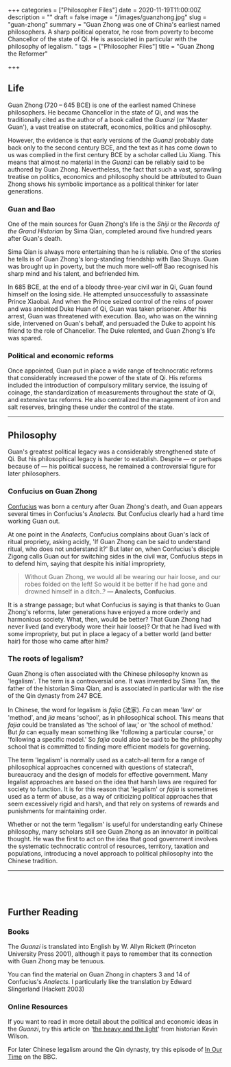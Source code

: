 +++
categories = ["Philosopher Files"]
date = 2020-11-19T11:00:00Z
description = ""
draft = false
image = "/images/guanzhong.jpg"
slug = "guan-zhong"
summary = "Guan Zhong was one of China's earliest named philosophers. A sharp political operator, he rose from poverty to become Chancellor of the state of Qi. He is associated in particular with the philosophy of legalism. "
tags = ["Philosopher Files"]
title = "Guan Zhong the Reformer"

+++


## Life

Guan Zhong (720 – 645 BCE) is one of the earliest named Chinese philosophers. He became Chancellor in the state of Qi, and was the traditionally cited as the author of a book called the _Guanzi_ (or 'Master Guan'), a vast treatise on statecraft, economics, politics and philosophy.

However, the evidence is that early versions of the _Guanzi_ probably date back only to the second century BCE, and the text as it has come down to us was complied in the first century BCE by a scholar called Liu Xiang. This means that almost no material in the _Guanzi_ can be reliably said to be authored by Guan Zhong. Nevertheless, the fact that such a vast, sprawling treatise on politics, economics and philosophy should be attributed to Guan Zhong shows his symbolic importance as a political thinker for later generations.

### Guan and Bao

One of the main sources for Guan Zhong's life is the _Shiji_ or the _Records of the Grand Historian_ by Sima Qian, completed around five hundred years after Guan's death.

Sima Qian is always more entertaining than he is reliable. One of the stories he tells is of Guan Zhong's long-standing friendship with Bao Shuya. Guan was brought up in poverty, but the much more well-off Bao recognised his sharp mind and his talent, and befriended him.

In 685 BCE, at the end of a bloody three-year civil war in Qi, Guan found himself on the losing side. He attempted unsuccessfully to assassinate Prince Xiaobai. And when the Prince seized control of the reins of power and was anointed Duke Huan of Qi, Guan was taken prisoner. After his arrest, Guan was threatened with execution. Bao, who was on the winning side, intervened on Guan's behalf, and persuaded the Duke to appoint his friend to the role of Chancellor. The Duke relented, and Guan Zhong's life was spared.

### Political and economic reforms

Once appointed, Guan put in place a wide range of technocratic reforms that considerably increased the power of the state of Qi. His reforms included the introduction of compulsory military service, the issuing of coinage, the standardization of measurements throughout the state of Qi, and extensive tax reforms. He also centralized the management of iron and salt reserves, bringing these under the control of the state.

---

## Philosophy

Guan's greatest political legacy was a considerably strengthened state of Qi. But his philosophical legacy is harder to establish. Despite — or perhaps because of — his political success, he remained a controversial figure for later philosophers.

### Confucius on Guan Zhong

[Confucius](/confucius) was born a century after Guan Zhong's death, and Guan appears several times in Confucius's _Analects._ But Confucius clearly had a hard time working Guan out.

At one point in the _Analects_, Confucius complains about Guan's lack of ritual propriety, asking acidly, 'If Guan Zhong can be said to understand ritual, who does not understand it?' But later on, when Confucius's disciple Zigong calls Guan out for switching sides in the civil war, Confucius steps in to defend him, saying that despite his initial impropriety,

> Without Guan Zhong, we would all be wearing our hair loose, and our robes folded on the left! So would it be better if he had gone and drowned himself in a ditch..? **— Analects, Confucius**.

It is a strange passage; but what Confucius is saying is that thanks to Guan Zhong's reforms, later generations have enjoyed a more orderly and harmonious society. What, then, would be better? That Guan Zhong had never lived (and everybody wore their hair loose)? Or that he had lived with some impropriety, but put in place a legacy of a better world (and better hair) for those who came after him?

### The roots of legalism?

Guan Zhong is often associated with the Chinese philosophy known as 'legalism'. The term is a controversial one. It was invented by Sima Tan, the father of the historian Sima Qian, and is associated in particular with the rise of the Qin dynasty from 247 BCE.

In Chinese, the word for legalism is _fajia_ (法家). _Fa_ can mean 'law' or 'method', and _jia_ means 'school', as in philosophical school. This means that _fajia_ could be translated as 'the school of law,' or 'the school of method.' But _fa_ can equally mean something like 'following a particular course,' or 'following a specific model.' So _fajia_ could also be said to be the philosophy school that is committed to finding more efficient models for governing.

The term 'legalism' is normally used as a catch-all term for a range of philosophical approaches concerned with questions of statecraft, bureaucracy and the design of models for effective government. Many legalist approaches are based on the idea that harsh laws are required for society to function. It is for this reason that 'legalism' or _fajia_ is sometimes used as a term of abuse, as a way of criticizing political approaches that seem excessively rigid and harsh, and that rely on systems of rewards and punishments for maintaining order.

Whether or not the term 'legalism' is useful for understanding early Chinese philosophy, many scholars still see Guan Zhong as an innovator in political thought. He was the first to act on the idea that good government involves the systematic technocratic control of resources, territory, taxation and populations, introducing a novel approach to political philosophy into the Chinese tradition.

---

## ‌

## Further Reading

### Books

The _Guanzi_ is translated into English by W. Allyn Rickett (Princeton University Press 2001), although it pays to remember that its connection with Guan Zhong may be tenuous.

You can find the material on Guan Zhong in chapters 3 and 14 of Confucius's _Analects_. I particularly like the translation by Edward Slingerland (Hackett 2003)

### Online Resources

If you want to read in more detail about the political and economic ideas in the _Guanzi_, try this article on '[the heavy and the light](https://historicalanalysis.wordpress.com/2013/02/25/qingzhong_guanzi/)' from historian Kevin Wilson.

For later Chinese legalism around the Qin dynasty, try this episode of [In Our Time](https://www.bbc.co.uk/programmes/b06r84qy) on the BBC.







